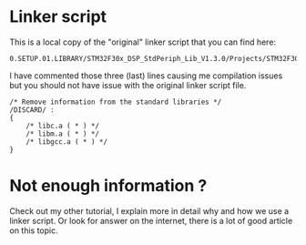 # Linker script
This is a local copy of the "original" linker script that you can find here:

    0.SETUP.01.LIBRARY/STM32F30x_DSP_StdPeriph_Lib_V1.3.0/Projects/STM32F30x_StdPeriph_Templates/TrueSTUDIO/STM32F303xC

I have commented those three (last) lines causing me compilation issues but you
should not have issue with the original linker script file.

    /* Remove information from the standard libraries */
    /DISCARD/ :
    {
        /* libc.a ( * ) */
        /* libm.a ( * ) */
        /* libgcc.a ( * ) */
    }

# Not enough information ?
Check out my other tutorial, I explain more in detail why and how we use a
linker script. Or look for answer on the internet, there is a lot of good
article on this topic.
